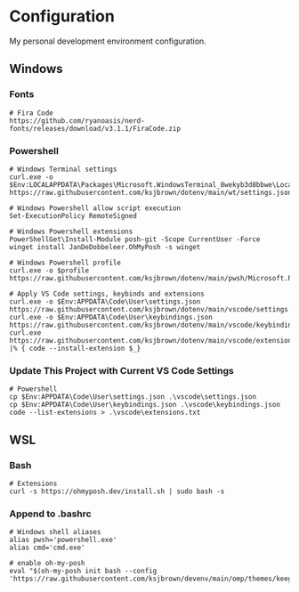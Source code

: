# Configuration

My personal development environment configuration.

## Windows

### Fonts

    # Fira Code
    https://github.com/ryanoasis/nerd-fonts/releases/download/v3.1.1/FiraCode.zip

### Powershell

    # Windows Terminal settings
    curl.exe -o $Env:LOCALAPPDATA\Packages\Microsoft.WindowsTerminal_8wekyb3d8bbwe\LocalState\settings.json https://raw.githubusercontent.com/ksjbrown/dotenv/main/wt/settings.json

    # Windows Powershell allow script execution
    Set-ExecutionPolicy RemoteSigned

    # Windows Powershell extensions
    PowerShellGet\Install-Module posh-git -Scope CurrentUser -Force
    winget install JanDeDobbeleer.OhMyPosh -s winget

    # Windows Powershell profile
    curl.exe -o $profile https://raw.githubusercontent.com/ksjbrown/dotenv/main/pwsh/Microsoft.PowerShell_profile.ps1

    # Apply VS Code settings, keybinds and extensions
    curl.exe -o $Env:APPDATA\Code\User\settings.json https://raw.githubusercontent.com/ksjbrown/dotenv/main/vscode/settings.json
    curl.exe -o $Env:APPDATA\Code\User\keybindings.json https://raw.githubusercontent.com/ksjbrown/dotenv/main/vscode/keybindings.json
    curl.exe https://raw.githubusercontent.com/ksjbrown/dotenv/main/vscode/extensions.txt |% { code --install-extension $_}

### Update This Project with Current VS Code Settings

    # Powershell
    cp $Env:APPDATA\Code\User\settings.json .\vscode\settings.json
    cp $Env:APPDATA\Code\User\keybindings.json .\vscode\keybindings.json
    code --list-extensions > .\vscode\extensions.txt

## WSL

### Bash

    # Extensions
    curl -s https://ohmyposh.dev/install.sh | sudo bash -s

### Append to .bashrc

    # Windows shell aliases
    alias pwsh='powershell.exe'
    alias cmd='cmd.exe'

    # enable oh-my-posh
    eval "$(oh-my-posh init bash --config 'https://raw.githubusercontent.com/ksjbrown/devenv/main/omp/themes/keegan.omp.json')"

